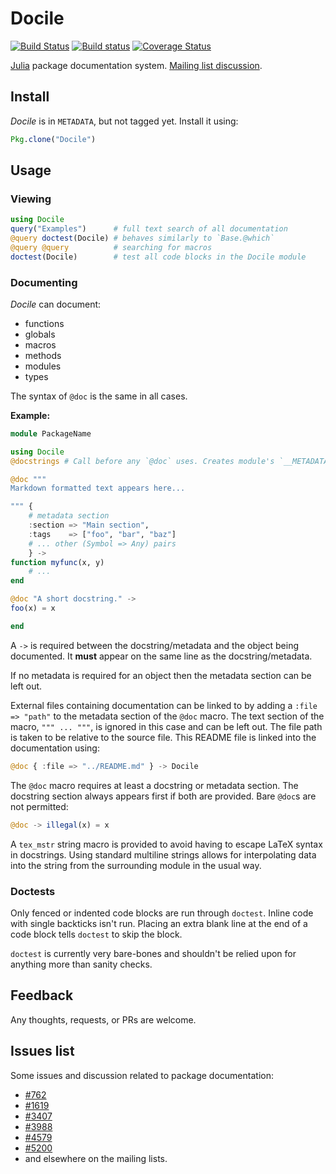 # Docile

[![Build Status](https://travis-ci.org/MichaelHatherly/Docile.jl.svg?branch=master)](https://travis-ci.org/MichaelHatherly/Docile.jl)
[![Build status](https://ci.appveyor.com/api/projects/status/ttlbaxp6pgknfru5/branch/master)](https://ci.appveyor.com/project/MichaelHatherly/docile-jl/branch/master)
[![Coverage Status](https://coveralls.io/repos/MichaelHatherly/Docile.jl/badge.png)](https://coveralls.io/r/MichaelHatherly/Docile.jl)

[Julia](www.julialang.org) package documentation system. [Mailing list discussion](https://groups.google.com/forum/#!topic/julia-users/k_SzJxcAoqA).

## Install

*Docile* is in `METADATA`, but not tagged yet. Install it using:

```julia
Pkg.clone("Docile")

```

## Usage

### Viewing

```julia
using Docile
query("Examples")      # full text search of all documentation
@query doctest(Docile) # behaves similarly to `Base.@which`
@query @query          # searching for macros
doctest(Docile)        # test all code blocks in the Docile module

```

### Documenting

*Docile* can document:

* functions
* globals
* macros
* methods
* modules
* types

The syntax of `@doc` is the same in all cases.

**Example:**

```julia
module PackageName

using Docile
@docstrings # Call before any `@doc` uses. Creates module's `__METADATA__` object.

@doc """
Markdown formatted text appears here...

""" {
    # metadata section
    :section => "Main section",
    :tags    => ["foo", "bar", "baz"]
    # ... other (Symbol => Any) pairs
    } ->
function myfunc(x, y)
    # ...
end

@doc "A short docstring." ->
foo(x) = x

end

```

A `->` is required between the docstring/metadata and the object being
documented. It **must** appear on the same line as the
docstring/metadata.

If no metadata is required for an object then the metadata section can
be left out.

External files containing documentation can be linked to by adding a
`:file => "path"` to the metadata section of the `@doc` macro. The text
section of the macro, `""" ... """`, is ignored in this case and can be
left out. The file path is taken to be relative to the source file. This
README file is linked into the documentation using:

```julia
@doc { :file => "../README.md" } -> Docile

```

The `@doc` macro requires at least a docstring or metadata section. The
docstring section always appears first if both are provided. Bare
`@doc`s are not permitted:

```julia
@doc -> illegal(x) = x

```

A `tex_mstr` string macro is provided to avoid having to escape LaTeX
syntax in docstrings. Using standard multiline strings allows for
interpolating data into the string from the surrounding module in the
usual way.

### Doctests

Only fenced or indented code blocks are run through `doctest`. Inline
code with single backticks isn't run. Placing an extra blank line at the
end of a code block tells `doctest` to skip the block.

`doctest` is currently very bare-bones and shouldn't be relied upon for anything
more than sanity checks.

## Feedback

Any thoughts, requests, or PRs are welcome.

## Issues list

Some issues and discussion related to package documentation:

* [#762](https://github.com/JuliaLang/julia/issues/762)
* [#1619](https://github.com/JuliaLang/julia/pull/1619)
* [#3407](https://github.com/JuliaLang/julia/issues/3407)
* [#3988](https://github.com/JuliaLang/julia/issues/3988)
* [#4579](https://github.com/JuliaLang/julia/issues/4579)
* [#5200](https://github.com/JuliaLang/julia/issues/5200)
* and elsewhere on the mailing lists.
